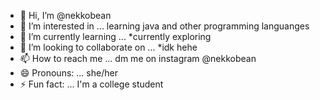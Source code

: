 - 👋 Hi, I’m @nekkobean
- 👀 I’m interested in ... learning java and other programming languanges
- 🌱 I’m currently learning ... *currently exploring
- 💞️ I’m looking to collaborate on ... *idk hehe
- 📫 How to reach me ... dm me on instagram @nekkobean 
- 😄 Pronouns: ... she/her
- ⚡ Fun fact: ... I'm a college student

<!---
nekkobean/nekkobean is a ✨ special ✨ repository because its `README.md` (this file) appears on your GitHub profile.
You can click the Preview link to take a look at your changes.
--->
